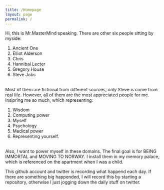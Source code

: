 ```yaml
---
title: /Homepage
layout: page
permalink: /
---
```


Hi, this is Mr.MasterMind speaking. There are other six people sitting by myside:

1. Ancient One
2. Elliot Alderson
3. Chris
4. Hannibal Lecter
5. Gregory House
6. Steve Jobs

<br />
Most of them are fictional from different sources, only Steve is come from real life. However, all of them are the most appreciated people for me. Insipring me so much, which representing:

1. Wisdom
2. Computing power
3. Myself
4. Psychology
5. Medical power
6. Representing yourself.

<br />
Also, I want to power myself in these domains. The final goal is for BEING IMMORTAL and MOVING TO NORWAY.
I install them in my memory palace, which is referenced on the apartment when I was a child.

This github account and twitter is recording what happend each day. If there are something big happended, I will record this by starting a repository, otherwise I just jogging down the daily stuff on twitter.
